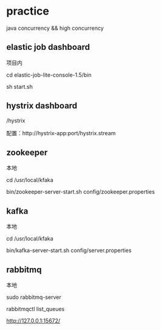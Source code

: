 # practice
java concurrency && high concurrency

## elastic job dashboard

项目内

cd elastic-job-lite-console-1.5/bin

sh start.sh

## hystrix dashboard

/hystrix

配置：http://hystrix-app:port/hystrix.stream 

## zookeeper

本地

cd /usr/local/kfaka

bin/zookeeper-server-start.sh config/zookeeper.properties

## kafka

本地

cd /usr/local/kfaka

bin/kafka-server-start.sh config/server.properties

## rabbitmq

本地

sudo rabbitmq-server

rabbitmqctl list_queues

http://127.0.0.1:15672/